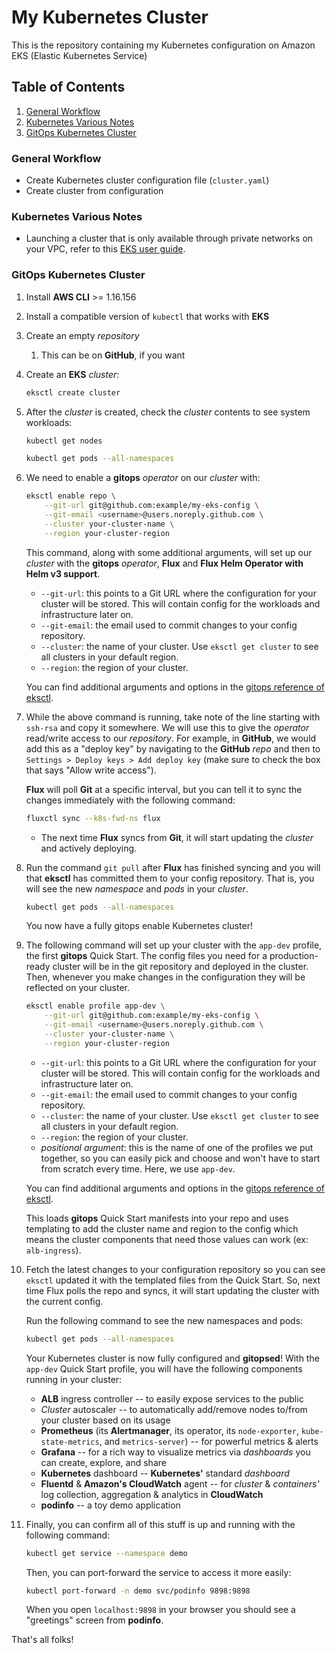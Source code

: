 # My Kubernetes Cluster

This is the repository containing my Kubernetes configuration on Amazon EKS (Elastic Kubernetes Service)

## Table of Contents

1. [General Workflow](#General-Workflow)
2. [Kubernetes Various Notes](#Kubernetes-Various-Notes)
3. [GitOps Kubernetes Cluster](#GitOps-Kubernetes-Cluster)

### General Workflow

* Create Kubernetes cluster configuration file (`cluster.yaml`)
* Create cluster from configuration

### Kubernetes Various Notes

* Launching a cluster that is only available through private networks on your VPC, refer to this [EKS user guide](https://docs.aws.amazon.com/eks/latest/userguide/cluster-endpoint.html#private-access).

### GitOps Kubernetes Cluster

1. Install **AWS CLI** >= 1.16.156
2. Install a compatible version of `kubectl` that works with **EKS**
3. Create an empty *repository*
    1. This can be on **GitHub**, if you want
4. Create an **EKS** *cluster*:

    ```bash
    eksctl create cluster
    ```

5. After the *cluster* is created, check the *cluster* contents to see system workloads:

    ```bash
    kubectl get nodes
    ```

    ```bash
    kubectl get pods --all-namespaces
    ```

6. We need to enable a **gitops** *operator* on our *cluster* with:

    ```bash
    eksctl enable repo \
        --git-url git@github.com:example/my-eks-config \
        --git-email <username>@users.noreply.github.com \
        --cluster your-cluster-name \
        --region your-cluster-region
    ```

    This command, along with some additional arguments, will set up our *cluster* with the **gitops** *operator*, **Flux** and **Flux Helm Operator with Helm v3 support**.

    * `--git-url`: this points to a Git URL where the configuration for your cluster will be stored. This will contain config for the workloads and infrastructure later on.
    * `--git-email`: the email used to commit changes to your config repository.
    * `--cluster`: the name of your cluster. Use `eksctl get cluster` to see all clusters in your default region.
    * `--region`: the region of your cluster.

    You can find additional arguments and options in the [gitops reference of eksctl](https://eksctl.io/usage/gitops/).

7. While the above command is running, take note of the line starting with `ssh-rsa` and copy it somewhere. We will use this to give the *operator* read/write access to our *repository*. For example, in **GitHub**, we would add this as a "deploy key" by navigating to the **GitHub** *repo* and then to `Settings > Deploy keys > Add deploy key` (make sure to check the box that says "Allow write access").

    **Flux** will poll **Git** at a specific interval, but you can tell it to sync the changes immediately with the following command:

    ```bash
    fluxctl sync --k8s-fwd-ns flux
    ```

    * The next time **Flux** syncs from **Git**, it will start updating the *cluster* and actively deploying.

8. Run the command `git pull` after **Flux** has finished syncing and you will that **eksctl** has committed them to your config repository. That is, you will see the new *namespace* and *pods* in your *cluster*.

    ```bash
    kubectl get pods --all-namespaces
    ```

    You now have a fully gitops enable Kubernetes cluster!

9. The following command will set up your cluster with the `app-dev` profile, the first **gitops** Quick Start. The config files you need for a production-ready cluster will be in the git repository and deployed in the cluster. Then, whenever you make changes in the configuration they will be reflected on your cluster.

    ```bash
    eksctl enable profile app-dev \
        --git-url git@github.com:example/my-eks-config \
        --git-email <username>@users.noreply.github.com \
        --cluster your-cluster-name \
        --region your-cluster-region
    ```

    * `--git-url`: this points to a Git URL where the configuration for your cluster will be stored. This will contain config for the workloads and infrastructure later on.
    * `--git-email`: the email used to commit changes to your config repository.
    * `--cluster`: the name of your cluster. Use `eksctl get cluster` to see all clusters in your default region.
    * `--region`: the region of your cluster.
    * *positional argument*: this is the name of one of the profiles we put together, so you can easily pick and choose and won't have to start from scratch every time. Here, we use `app-dev`.

    You can find additional arguments and options in the [gitops reference of eksctl](https://eksctl.io/usage/gitops/).

    This loads **gitops** Quick Start manifests into your repo and uses templating to add the cluster name and region to the config which means the cluster components that need those values can work (ex: `alb-ingress`).

10. Fetch the latest changes to your configuration repository so you can see `eksctl` updated it with the templated files from the Quick Start. So, next time Flux polls the repo and syncs, it will start updating the cluster with the current config.

    Run the following command to see the new namespaces and pods:

    ```bash
    kubectl get pods --all-namespaces
    ```

    Your Kubernetes cluster is now fully configured and **gitopsed**! With the `app-dev` Quick Start profile, you will have the following components running in your cluster:
    * **ALB** ingress controller -- to easily expose services to the public
    * *Cluster* autoscaler -- to automatically add/remove nodes to/from your cluster based on its usage
    * **Prometheus** (its **Alertmanager**, its operator, its `node-exporter`, `kube-state-metrics`, and `metrics-server`) -- for powerful metrics & alerts
    * **Grafana** -- for a rich way to visualize metrics via *dashboards* you can create, explore, and share
    * **Kubernetes** dashboard -- **Kubernetes'** standard *dashboard*
    * **Fluentd** & **Amazon's CloudWatch** agent -- for *cluster* & *containers'* log collection, aggregation & analytics in **CloudWatch**
    * **podinfo** -- a toy demo application

11. Finally, you can confirm all of this stuff is up and running with the following command:

    ```bash
    kubectl get service --namespace demo
    ```

    Then, you can port-forward the service to access it more easily:

    ```bash
    kubectl port-forward -n demo svc/podinfo 9898:9898
    ```

    When you open `localhost:9898` in your browser you should see a "greetings" screen from **podinfo**.

That's all folks!
